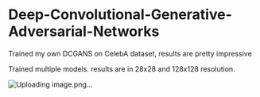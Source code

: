 # Deep-Convolutional-Generative-Adversarial-Networks
Trained my own DCGANS  on CelebA dataset, results are pretty impressive

Trained multiple models. results are in 28x28 and 128x128 resolution.

![Uploading image.png…]()

